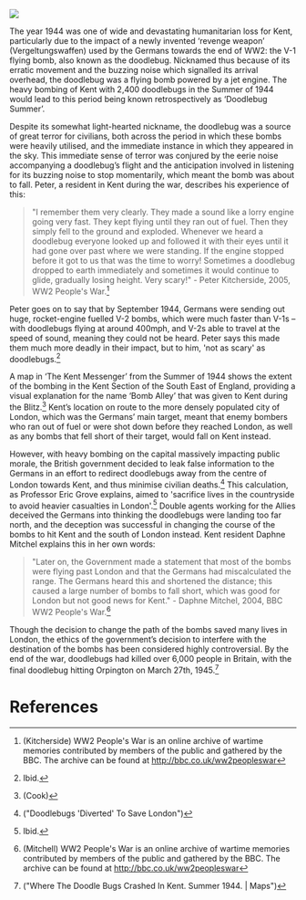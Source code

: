 <a href="https://juncture-digital.org"><img src="https://juncture-digital.org/images/ve-button.png"></a>

<param ve-config
    title="Doodlebugs in Kent"
    author="Unknown"
    banner="https://upload.wikimedia.org/wikipedia/commons/9/9e/Fieseler_Fi_103R_side.JPG"
    layout="vtl">
<param ve-entity title="V-1 flying bomb" eid="Q153348" aliases="V-1"> <!-- V-1 flying bomb -->
<param ve-entity title="Kent" eid="Q23298">
<param ve-entity title="V-2 bombs" eid="Q174640">
<param ve-entity title="London" eid="Q84">
<param ve-entity title="British Government" eid="Q6063">
<param ve-entity title="Britain" eid="Q145">
<param ve-entity title="Orpington" eid="Q123977">

The year 1944 was one of wide and devastating humanitarian loss for Kent, particularly due to the impact of a newly invented ‘revenge weapon’ (Vergeltungswaffen) used by the Germans towards the end of WW2: the V-1 flying bomb, also known as the doodlebug. Nicknamed thus because of its erratic movement and the buzzing noise which signalled its arrival overhead, the doodlebug was a flying bomb powered by a jet engine. The heavy bombing of Kent with 2,400 doodlebugs in the Summer of 1944 would lead to this period being known retrospectively as ‘Doodlebug Summer’.
<param ve-image 
       label="Kent map" 
       description="A map of the area" 
       license="Creative Commons Attribution Share-Alike 3.0 Unported" 
       url="https://upload.wikimedia.org/wikipedia/commons/f/fd/Kent_UK_location_map.svg">

Despite its somewhat light-hearted nickname, the doodlebug was a source of great terror for civilians, both across the period in which these bombs were heavily utilised, and the immediate instance in which they appeared in the sky. This immediate sense of terror was conjured by the eerie noise accompanying a doodlebug’s flight and the anticipation involved in listening for its buzzing noise to stop momentarily, which meant the bomb was about to fall. Peter, a resident in Kent during the war, describes his experience of this:
<param ve-image 
       label="V-1 flying bomb" 
       description="The Fiesler 103R bomb" 
       license="public domain" 
       url="https://upload.wikimedia.org/wikipedia/commons/1/1f/Fieseler_Fi_103R_Reichenberg.jpg">

> "I remember them very clearly. They made a sound like a lorry engine going very fast. They kept flying until they ran out of fuel. Then they simply fell to the ground and exploded. Whenever we heard a doodlebug everyone looked up and followed it with their eyes until it had gone over past where we were standing. If the engine stopped before it got to us that was the time to worry! Sometimes a doodlebug dropped to earth immediately and sometimes it would continue to glide, gradually losing height. Very scary!" - Peter Kitcherside, 2005, WW2 People's War.[^ref1]

Peter goes on to say that by September 1944, Germans were sending out huge, rocket-engine fuelled V-2 bombs, which were much faster than V-1s – with doodlebugs flying at around 400mph, and V-2s able to travel at the speed of sound, meaning they could not be heard. Peter says this made them much more deadly in their impact, but to him, 'not as scary' as doodlebugs.[^ref2]
<param ve-image 
       label="V-2 flying bomb" 
       description="At a USAF museum" 
       license="Creative Commons Attribution-Share Alike 4.0 International" 
       url="https://upload.wikimedia.org/wikipedia/commons/c/cb/V-2_with_Meillerwagen_Museum_of_USAF_20150726.jpg">

A map in ‘The Kent Messenger’ from the Summer of 1944 shows the extent of the bombing in the Kent Section of the South East of England, providing a visual explanation for the name ‘Bomb Alley’ that was given to Kent during the Blitz.[^ref3] Kent’s location on route to the more densely populated city of London, which was the Germans’ main target, meant that enemy bombers who ran out of fuel or were shot down before they reached London, as well as any bombs that fell short of their target, would fall on Kent instead.

However, with heavy bombing on the capital massively impacting public morale, the British government decided to leak false information to the Germans in an effort to redirect doodlebugs away from the centre of London towards Kent, and thus minimise civilian deaths.[^ref4] This calculation, as Professor Eric Grove explains, aimed to 'sacrifice lives in the countryside to avoid heavier casualties in London'.[^ref5] Double agents working for the Allies deceived the Germans into thinking the doodlebugs were landing too far north, and the deception was successful in changing the course of the bombs to hit Kent and the south of London instead. Kent resident Daphne Mitchel explains this in her own words:

> "Later on, the Government made a statement that most of the bombs were flying past London and that the Germans had miscalculated the range. The Germans heard this and shortened the distance; this caused a large number of bombs to fall short, which was good for London but not good news for Kent." - Daphne Mitchel, 2004, BBC WW2 People's War.[^ref6]

Though the decision to change the path of the bombs saved many lives in London, the ethics of the government’s decision to interfere with the destination of the bombs has been considered highly controversial. By the end of the war, doodlebugs had killed over 6,000 people in Britain, with the final doodlebug hitting Orpington on March 27th, 1945.[^ref7]
<param ve-image 
       label="Orpington" 
       description="An image of the high street" 
       license="Creative Commons Attribution-Share Alike 4.0 International" 
       url="https://upload.wikimedia.org/wikipedia/commons/4/4d/Orpington_High_Street_with_bus.jpg">

# References
[^ref1]: (Kitcherside) WW2 People's War is an online archive of wartime memories contributed by members of the public and gathered by the BBC. The archive can be found at http://bbc.co.uk/ww2peopleswar
[^ref2]: Ibid.
[^ref3]: (Cook)
[^ref4]: ("Doodlebugs 'Diverted' To Save London")
[^ref5]: Ibid.
[^ref6]: (Mitchell) WW2 People's War is an online archive of wartime memories contributed by members of the public and gathered by the BBC. The archive can be found at http://bbc.co.uk/ww2peopleswar
[^ref7]: ("Where The Doodle Bugs Crashed In Kent. Summer 1944. | Maps")

